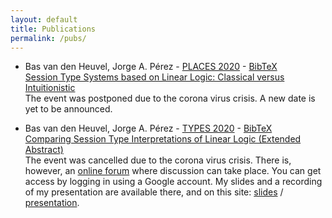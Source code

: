 ```yaml
---
layout: default
title: Publications
permalink: /pubs/
---
```


* Bas van den Heuvel, Jorge A. Pérez -
  [PLACES 2020](http://places20.by.di.fc.ul.pt/) -
  [BibTeX]({{site.url}}{{site.baseurl}}/assets/static/bibtex/places2020.bib) <br />
  [Session Type Systems based on Linear Logic: Classical versus
  Intuitionistic](https://cgi.cse.unsw.edu.au/~eptcs/paper.cgi?PLACES2020.1.pdf) <br />
  The event was postponed due to the corona virus crisis. A new date is yet to
  be announced.

* Bas van den Heuvel, Jorge A. Pérez -
  [TYPES 2020](https://types2020.di.unito.it/) -
  [BibTeX]({{site.url}}{{site.baseurl}}/assets/static/bibtex/types2020.bib) <br />
  [Comparing Session Type Interpretations of Linear Logic (Extended
  Abstract)](https://types2020.di.unito.it/abstracts/BookOfAbstractsTYPES2020.pdf) <br />
  The event was cancelled due to the corona virus crisis. There is, however, an
  [online forum](https://crew.i-learn.unito.it/course/view.php?id=45) where
  discussion can take place. You can get access by logging in using a Google
  account. My slides and a recording of my presentation are available there, and
  on this site:
  [slides]({{site.url}}{{site.baseurl}}/assets/static/types2020.pdf) /
  [presentation]({{site.url}}{{site.baseurl}}/assets/static/types2020.mp4).
